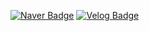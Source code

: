 <!--
**yeji4268/yeji4268** is a ✨ _special_ ✨ repository because its `README.md` (this file) appears on your GitHub profile.

Here are some ideas to get you started:

- 🔭 I’m currently working on ...
- 🌱 I’m currently learning ...
- 👯 I’m looking to collaborate on ...
- 🤔 I’m looking for help with ...
- 💬 Ask me about ...
- 📫 How to reach me: ...
- 😄 Pronouns: ...
- ⚡ Fun fact: ...
-->

[![Naver Badge](https://img.shields.io/badge/Naver-03C75A?style=flat-square&logo=Naver&logoColor=white&link=mailto:yeji4268@naver.com)](mailto:yeji4268@naver.com)  [![Velog Badge](https://img.shields.io/badge/Velog-20C997?style=flat-square&logo=Velog&logoColor=white&link=https://velog.io/@yeji4268/posts)](https://velog.io/@yeji4268/posts)
